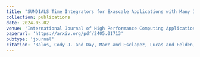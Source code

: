 ```yaml
---
title: "SUNDIALS Time Integrators for Exascale Applications with Many Independent ODE Systems"
collection: publications
date: 2024-05-02
venue: 'International Journal of High Performance Computing Applications'
paperurl: 'https://arxiv.org/pdf/2405.01713'
pubtype: 'journal'
citation: 'Balos, Cody J. and Day, Marc and Esclapez, Lucas and Felden, Anne M. and Gardner, David J. and Hassanaly, Malik and Reynolds, Daniel R. and Rood, Jon and Sexton, Jean M. and Wimer, Nicholas T. and Woodward, Carol S. (2024).&quot; SUNDIALS Time Integrators for Exascale Applications with Many Independent ODE Systems.&quot; <i>International Journal of High Performance Computing Applications</i>.'
---
```

